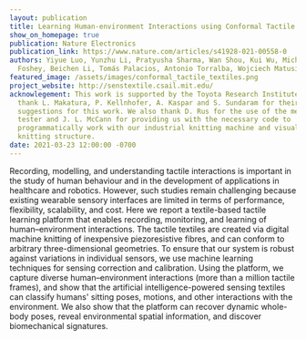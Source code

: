 ```yaml
---
layout: publication
title: Learning Human-environment Interactions using Conformal Tactile Textiles
show_on_homepage: true
publication: Nature Electronics
publication_link: https://www.nature.com/articles/s41928-021-00558-0
authors: Yiyue Luo, Yunzhu Li, Pratyusha Sharma, Wan Shou, Kui Wu, Michael
  Foshey, Beichen Li, Tomás Palacios, Antonio Torralba, Wojciech Matusik
featured_image: /assets/images/conformal_tactile_textiles.png
project_website: http://senstextile.csail.mit.edu/
acknowlegement: This work is supported by the Toyota Research Institute. We
  thank L. Makatura, P. Kellnhofer, A. Kaspar and S. Sundaram for their helpful
  suggestions for this work. We also thank D. Rus for the use of the mechanical
  tester and J. L. McCann for providing us with the necessary code to
  programmatically work with our industrial knitting machine and visualize the
  knitting structure.
date: 2021-03-23 12:00:00 -0700
---
```


Recording, modelling, and understanding tactile interactions is important in the study of human behaviour and in the development of applications in healthcare and robotics. However, such studies remain challenging because existing wearable sensory interfaces are limited in terms of performance, flexibility, scalability, and cost. Here we report a textile-based tactile learning platform that enables recording, monitoring, and learning of human–environment interactions. The tactile textiles are created via digital machine knitting of inexpensive piezoresistive fibres, and can conform to arbitrary three-dimensional geometries. To ensure that our system is robust against variations in individual sensors, we use machine learning techniques for sensing correction and calibration. Using the platform, we capture diverse human–environment interactions (more than a million tactile frames), and show that the artificial intelligence-powered sensing textiles can classify humans' sitting poses, motions, and other interactions with the environment. We also show that the platform can recover dynamic whole-body poses, reveal environmental spatial information, and discover biomechanical signatures.
